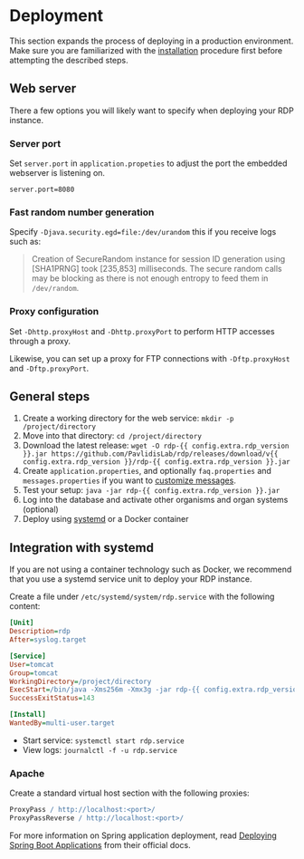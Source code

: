 # Deployment

This section expands the process of deploying in a production environment. Make sure you are familiarized with the
[installation](/installation) procedure first before attempting the described steps.

## Web server

There a few options you will likely want to specify when deploying your RDP instance.

### Server port

Set `server.port` in `application.propeties` to adjust the port the embedded webserver is listening on.

```properties
server.port=8080
```

### Fast random number generation

Specify `-Djava.security.egd=file:/dev/urandom` this if you receive logs such as:

> Creation of SecureRandom instance for session ID generation using [SHA1PRNG] took [235,853] milliseconds. The secure
> random calls may be blocking as there is not enough entropy to feed them in `/dev/random`.

### Proxy configuration

Set `-Dhttp.proxyHost` and `-Dhttp.proxyPort` to perform HTTP accesses through a proxy.

Likewise, you can set up a proxy for FTP connections with `-Dftp.proxyHost` and `-Dftp.proxyPort`.

## General steps

1. Create a working directory for the web service: `mkdir -p /project/directory`
2. Move into that directory: `cd /project/directory`
3. Download the latest
   release: `wget -O rdp-{{ config.extra.rdp_version }}.jar https://github.com/PavlidisLab/rdp/releases/download/v{{ config.extra.rdp_version }}/rdp-{{ config.extra.rdp_version }}.jar`
4. Create `application.properties`, and optionally `faq.properties` and
   `messages.properties` if you want to [customize messages](customization.md#customizing-the-applications-messages).
5. Test your setup: `java -jar rdp-{{ config.extra.rdp_version }}.jar`
6. Log into the database and activate other organisms and organ systems (optional)
7. Deploy using [systemd](#integration-with-systemd) or a Docker container

## Integration with systemd

If you are not using a container technology such as Docker, we recommend that you use a systemd service unit to deploy
your RDP instance.

Create a file under `/etc/systemd/system/rdp.service` with the following content:

```ini
[Unit]
Description=rdp
After=syslog.target

[Service]
User=tomcat
Group=tomcat
WorkingDirectory=/project/directory
ExecStart=/bin/java -Xms256m -Xmx3g -jar rdp-{{ config.extra.rdp_version }}.jar
SuccessExitStatus=143

[Install]
WantedBy=multi-user.target
```

* Start service: `systemctl start rdp.service`
* View logs: `journalctl -f -u rdp.service`

### Apache

Create a standard virtual host section with the following proxies:

```apache
ProxyPass / http://localhost:<port>/
ProxyPassReverse / http://localhost:<port>/
```

For more information on Spring application deployment, read [Deploying Spring Boot Applications](https://docs.spring.io/spring-boot/docs/current/reference/html/deployment.html) from their official docs.